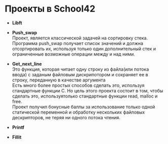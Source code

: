 # Проекты в School42

* **Libft**

* **Push_swap**  
      Проект, является классической задачей на сортировку стека.  
      Программа push_swap получает список значений и должна отсортировать их, используя только один дополнительный стек и ограниченные возможные операции между и над ними.

* **Get_next_line**  
        Это функция, которая читает одну строку из файла(или потока ввода) с заданым файловым дискрипотором и сохраняет ее в строку, переданную в качестве аргумента  
        Есть много более простых способов сделать это, используя стандартные функции С. Но цель этого проекта состоит в том, чтобы сделать это, используятолько стандартные функции read, malloc и free.  
        Проект получил бонусные баллы за использование только одной статической переменной и обработку нескольких файловых дескрипторов, не теряя ни одного потока чтения.  
* **Printf**

* **Fillit**
